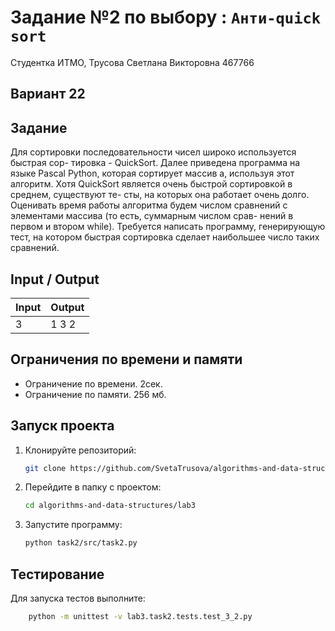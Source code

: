 # Задание №2 по выбору  : `Анти-quick sort`
Студентка ИТМО,  Трусова Светлана Викторовна 467766

## Вариант 22

## Задание 
Для сортировки последовательности чисел широко используется быстрая сор-
тировка - QuickSort. Далее приведена программа на языке Pascal Python, которая
сортирует массив a, используя этот алгоритм.
Хотя QuickSort является очень быстрой сортировкой в среднем, существуют те-
сты, на которых она работает очень долго. Оценивать время работы алгоритма
будем числом сравнений с элементами массива (то есть, суммарным числом срав-
нений в первом и втором while). Требуется написать программу, генерирующую
тест, на котором быстрая сортировка сделает наибольшее число таких сравнений.

## Input / Output

| Input | Output |
|-------|--------|
| 3     | 1 3 2  |


## Ограничения по времени и памяти

- Ограничение по времени. 2сек.
- Ограничение по памяти. 256 мб.


## Запуск проекта
1. Клонируйте репозиторий:
   ```bash
   git clone https://github.com/SvetaTrusova/algorithms-and-data-structures
   ```
2. Перейдите в папку с проектом:
   ```bash
   cd algorithms-and-data-structures/lab3
   ```
3. Запустите программу:
   ```bash
   python task2/src/task2.py
   ```


## Тестирование
Для запуска тестов выполните:
```bash
    python -m unittest -v lab3.task2.tests.test_3_2.py
```